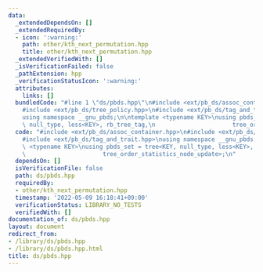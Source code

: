 ```yaml
---
data:
  _extendedDependsOn: []
  _extendedRequiredBy:
  - icon: ':warning:'
    path: other/kth_next_permutation.hpp
    title: other/kth_next_permutation.hpp
  _extendedVerifiedWith: []
  _isVerificationFailed: false
  _pathExtension: hpp
  _verificationStatusIcon: ':warning:'
  attributes:
    links: []
  bundledCode: "#line 1 \"ds/pbds.hpp\"\n#include <ext/pb_ds/assoc_container.hpp>\n\
    #include <ext/pb_ds/tree_policy.hpp>\n#include <ext/pb_ds/tag_and_trait.hpp>\n\
    using namespace __gnu_pbds;\n\ntemplate <typename KEY>\nusing pbds_set = tree<KEY,\
    \ null_type, less<KEY>, rb_tree_tag,\n                      tree_order_statistics_node_update>;\n"
  code: "#include <ext/pb_ds/assoc_container.hpp>\n#include <ext/pb_ds/tree_policy.hpp>\n\
    #include <ext/pb_ds/tag_and_trait.hpp>\nusing namespace __gnu_pbds;\n\ntemplate\
    \ <typename KEY>\nusing pbds_set = tree<KEY, null_type, less<KEY>, rb_tree_tag,\n\
    \                      tree_order_statistics_node_update>;\n"
  dependsOn: []
  isVerificationFile: false
  path: ds/pbds.hpp
  requiredBy:
  - other/kth_next_permutation.hpp
  timestamp: '2022-05-09 16:18:41+09:00'
  verificationStatus: LIBRARY_NO_TESTS
  verifiedWith: []
documentation_of: ds/pbds.hpp
layout: document
redirect_from:
- /library/ds/pbds.hpp
- /library/ds/pbds.hpp.html
title: ds/pbds.hpp
---
```

